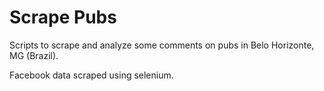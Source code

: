 # Scrape Pubs

Scripts to scrape and analyze some comments on pubs in Belo Horizonte, MG (Brazil).

Facebook data scraped using selenium.

